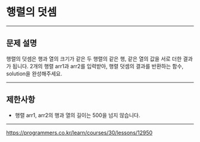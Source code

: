 # 행렬의 덧셈

---

## 문제 설명

행렬의 덧셈은 행과 열의 크기가 같은 두 행렬의 같은 행, 같은 열의 값을 서로 더한 결과가 됩니다. 2개의 행렬 arr1과 arr2를 입력받아, 행렬 덧셈의 결과를 반환하는 함수, solution을 완성해주세요.

---

## 제한사항

- 행렬 arr1, arr2의 행과 열의 길이는 500을 넘지 않습니다.

---

https://programmers.co.kr/learn/courses/30/lessons/12950
